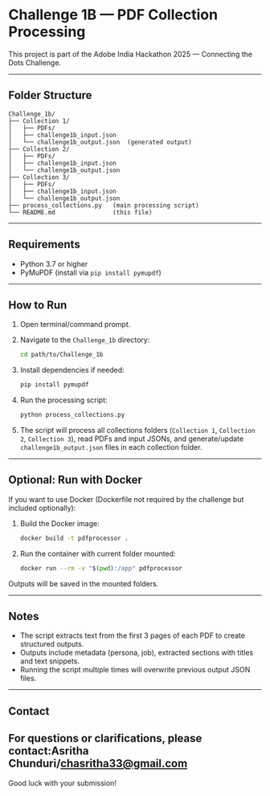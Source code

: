 # Challenge 1B — PDF Collection Processing

This project is part of the Adobe India Hackathon 2025 — Connecting the Dots Challenge.

---

## Folder Structure

```
Challenge_1b/
├── Collection 1/
│   ├── PDFs/
│   ├── challenge1b_input.json
│   └── challenge1b_output.json  (generated output)
├── Collection 2/
│   ├── PDFs/
│   ├── challenge1b_input.json
│   └── challenge1b_output.json
├── Collection 3/
│   ├── PDFs/
│   ├── challenge1b_input.json
│   └── challenge1b_output.json
├── process_collections.py   (main processing script)
└── README.md                (this file)
```

---

## Requirements

- Python 3.7 or higher  
- PyMuPDF (install via `pip install pymupdf`)

---

## How to Run

1. Open terminal/command prompt.

2. Navigate to the `Challenge_1b` directory:

   ```bash
   cd path/to/Challenge_1b
   ```

3. Install dependencies if needed:

   ```bash
   pip install pymupdf
   ```

4. Run the processing script:

   ```bash
   python process_collections.py
   ```

5. The script will process all collections folders (`Collection 1`, `Collection 2`, `Collection 3`), read PDFs and input JSONs, and generate/update `challenge1b_output.json` files in each collection folder.

---

## Optional: Run with Docker

If you want to use Docker (Dockerfile not required by the challenge but included optionally):

1. Build the Docker image:

   ```bash
   docker build -t pdfprocessor .
   ```

2. Run the container with current folder mounted:

   ```bash
   docker run --rm -v "$(pwd):/app" pdfprocessor
   ```

Outputs will be saved in the mounted folders.

---

## Notes

- The script extracts text from the first 3 pages of each PDF to create structured outputs.  
- Outputs include metadata (persona, job), extracted sections with titles and text snippets.  
- Running the script multiple times will overwrite previous output JSON files.

---

## Contact

For questions or clarifications, please contact:Asritha Chunduri/chasritha33@gmail.com
---

Good luck with your submission! 
